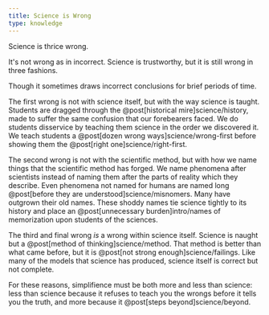 ```yaml
---
title: Science is Wrong
type: knowledge
---
```


Science is thrice wrong.

It's not wrong as in <span class="info" markdown="inline">incorrect</span>. Science is trustworthy, but it is still wrong in three fashions.

<aside class="info" markdown="block">
Though it sometimes draws incorrect conclusions for brief periods of time.
</aside>

The first wrong is not with science itself, but with the way science is taught. Students are dragged through the @post[historical mire]science/history, made to suffer the same confusion that our forebearers faced. We do students disservice by teaching them science in the order we discovered it. We teach students a @post[dozen wrong ways]science/wrong-first before showing them the @post[right one]science/right-first.

The second wrong is not with the scientific method, but with how we name things that the scientific method has forged. We name phenomena after scientists instead of naming them after the parts of reality which they describe. Even phenomena not named for humans are named long @post[before they are understood]science/misnomers. Many have outgrown their old names. These shoddy names tie science tightly to its history and place an @post[unnecessary burden]intro/names of memorization upon students of the sciences.

The third and final wrong *is* a wrong within science itself. Science is naught but a @post[method of thinking]science/method. That method is better than what came before, but it is @post[not strong enough]science/failings. Like many of the models that science has produced, science itself is correct but not complete.

For these reasons, simplifience must be both more and less than science: less than science because it refuses to teach you the wrongs before it tells you the truth, and more because it @post[steps beyond]science/beyond.
